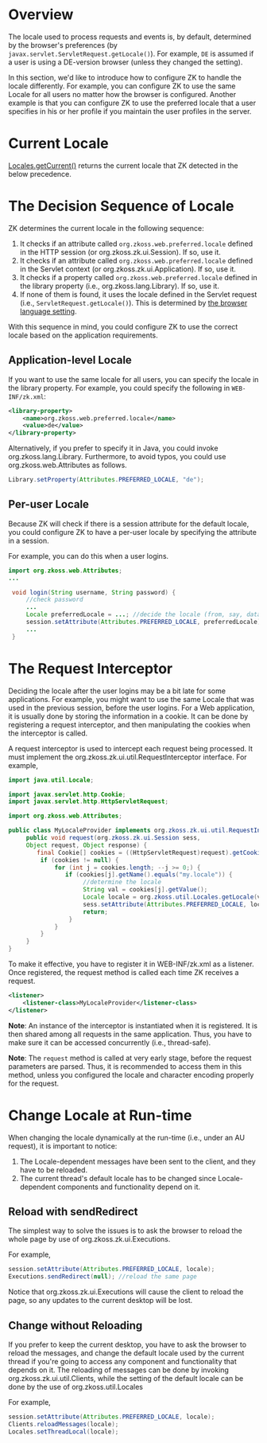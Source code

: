 

# Overview

The locale used to process requests and events is, by default,
determined by the browser's preferences (by
`javax.servlet.ServletRequest.getLocale()`). For example, `DE` is
assumed if a user is using a DE-version browser (unless they changed the
setting).

In this section, we'd like to introduce how to configure ZK to handle
the locale differently. For example, you can configure ZK to use the
same Locale for all users no matter how the browser is configured.
Another example is that you can configure ZK to use the preferred locale
that a user specifies in his or her profile if you maintain the user
profiles in the server.

# Current Locale

[Locales.getCurrent()](https://www.zkoss.org/javadoc/latest/zk/org/zkoss/util/Locales.html#getCurrent--)
returns the current locale that ZK detected in the below precedence.

# The Decision Sequence of Locale

ZK determines the current locale in the following sequence:

1.  It checks if an attribute called `org.zkoss.web.preferred.locale`
    defined in the HTTP session (or
    <javadoc type="interface">org.zkoss.zk.ui.Session</javadoc>). If so,
    use it.
2.  It checks if an attribute called `org.zkoss.web.preferred.locale`
    defined in the Servlet context (or
    <javadoc type="interface">org.zkoss.zk.ui.Application</javadoc>). If
    so, use it.
3.  It checks if a property called `org.zkoss.web.preferred.locale`
    defined in the library property (i.e.,
    <javadoc>org.zkoss.lang.Library</javadoc>). If so, use it.
4.  If none of them is found, it uses the locale defined in the Servlet
    request (i.e., `ServletRequest.getLocale()`). This is determined by
    [the browser language
    setting](https://support.google.com/chrome/answer/173424?hl=en&co=GENIE.Platform%3DDesktop).

With this sequence in mind, you could configure ZK to use the correct
locale based on the application requirements.

## Application-level Locale

If you want to use the same locale for all users, you can specify the
locale in the library property. For example, you could specify the
following in `WEB-INF/zk.xml`:

``` xml
<library-property>
    <name>org.zkoss.web.preferred.locale</name>
    <value>de</value>
</library-property>
```

Alternatively, if you prefer to specify it in Java, you could invoke
<javadoc method="setProperty(java.lang.String, java.lang.String)">org.zkoss.lang.Library</javadoc>.
Furthermore, to avoid typos, you could use
<javadoc method="PREFERRED_LOCALE">org.zkoss.web.Attributes</javadoc> as
follows.

``` java
Library.setProperty(Attributes.PREFERRED_LOCALE, "de");
```

## Per-user Locale

Because ZK will check if there is a session attribute for the default
locale, you could configure ZK to have a per-user locale by specifying
the attribute in a session.

For example, you can do this when a user logins.

``` java
import org.zkoss.web.Attributes;
...

 void login(String username, String password) {
     //check password
     ...
     Locale preferredLocale = ...; //decide the locale (from, say, database)
     session.setAttribute(Attributes.PREFERRED_LOCALE, preferredLocale);
     ...
 }
```

# The Request Interceptor

Deciding the locale after the user logins may be a bit late for some
applications. For example, you might want to use the same Locale that
was used in the previous session, before the user logins. For a Web
application, it is usually done by storing the information in a cookie.
It can be done by registering a request interceptor, and then
manipulating the cookies when the interceptor is called.

A request interceptor is used to intercept each request being processed.
It must implement the
<javadoc type="interface">org.zkoss.zk.ui.util.RequestInterceptor</javadoc>
interface. For example,

``` java
import java.util.Locale;

import javax.servlet.http.Cookie;
import javax.servlet.http.HttpServletRequest;

import org.zkoss.web.Attributes;

public class MyLocaleProvider implements org.zkoss.zk.ui.util.RequestInterceptor {
     public void request(org.zkoss.zk.ui.Session sess,
     Object request, Object response) {
        final Cookie[] cookies = ((HttpServletRequest)request).getCookies();
         if (cookies != null) {
             for (int j = cookies.length; --j >= 0;) {
                if (cookies[j].getName().equals("my.locale")) {
                     //determine the locale
                     String val = cookies[j].getValue();
                     Locale locale = org.zkoss.util.Locales.getLocale(val);
                     sess.setAttribute(Attributes.PREFERRED_LOCALE, locale);
                     return;
                 }
             }
         }
     }
}
```

To make it effective, you have to register it in WEB-INF/zk.xml as a
listener. Once registered, the request method is called each time ZK
receives a request.

``` xml
<listener>
    <listener-class>MyLocaleProvider</listener-class>
</listener>
```

**Note**: An instance of the interceptor is instantiated when it is
registered. It is then shared among all requests in the same
application. Thus, you have to make sure it can be accessed concurrently
(i.e., thread-safe).

**Note**: The `request` method is called at very early stage, before the
request parameters are parsed. Thus, it is recommended to access them in
this method, unless you configured the locale and character encoding
properly for the request.

# Change Locale at Run-time

When changing the locale dynamically at the run-time (i.e., under an AU
request), it is important to notice:

1.  The Locale-dependent messages have been sent to the client, and they
    have to be reloaded.
2.  The current thread's default locale has to be changed since
    Locale-dependent components and functionality depend on it.

## Reload with sendRedirect

The simplest way to solve the issues is to ask the browser to reload the
whole page by use of
<javadoc method="sendRedirect(java.lang.String)">org.zkoss.zk.ui.Executions</javadoc>.

For example,

``` java
session.setAttribute(Attributes.PREFERRED_LOCALE, locale);
Executions.sendRedirect(null); //reload the same page
```

Notice that
<javadoc method="sendRedirect(java.lang.String)">org.zkoss.zk.ui.Executions</javadoc>
will cause the client to reload the page, so any updates to the current
desktop will be lost.

## Change without Reloading

If you prefer to keep the current desktop, you have to ask the browser
to reload the messages, and change the default locale used by the
current thread if you're going to access any component and functionality
that depends on it. The reloading of messages can be done by invoking
<javadoc method="reloadMessages(java.util.Locale)">org.zkoss.zk.ui.util.Clients</javadoc>,
while the setting of the default locale can be done by the use of
<javadoc method="setThreadLocal(java.util.Locale)">org.zkoss.util.Locales</javadoc>

For example,

``` java
session.setAttribute(Attributes.PREFERRED_LOCALE, locale);
Clients.reloadMessages(locale);
Locales.setThreadLocal(locale);
```
